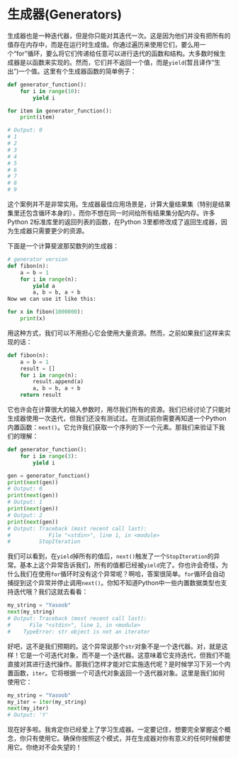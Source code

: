 # 生成器(Generators)

生成器也是一种迭代器，但是你只能对其迭代一次。这是因为他们并没有把所有的值存在内存中，而是在运行时生成值。你通过遍历来使用它们，要么用一个“for”循环，要么将它们传递给任意可以进行迭代的函数和结构。大多数时候生成器是以函数来实现的。然而，它们并不返回一个值，而是```yield```(暂且译作“生出”)一个值。这里有个生成器函数的简单例子：
```python
def generator_function():
    for i in range(10):
        yield i

for item in generator_function():
    print(item)

# Output: 0
# 1
# 2
# 3
# 4
# 5
# 6
# 7
# 8
# 9
```

这个案例并不是非常实用。生成器最佳应用场景是，计算大量结果集（特别是结果集里还包含循环本身的），而你不想在同一时间给所有结果集分配内存。许多Python 2标准库里的返回列表的函数，在Python 3里都修改成了返回生成器，因为生成器只需要更少的资源。  
 
下面是一个计算斐波那契数列的生成器：

```python
# generator version
def fibon(n):
    a = b = 1
    for i in range(n):
        yield a
        a, b = b, a + b
Now we can use it like this:

for x in fibon(1000000):
    print(x)
```

用这种方式，我们可以不用担心它会使用大量资源。然而，之前如果我们这样来实现的话：

```python
def fibon(n):
    a = b = 1
    result = []
    for i in range(n):
        result.append(a)
        a, b = b, a + b
    return result
```

它也许会在计算很大的输入参数时，用尽我们所有的资源。我们已经讨论了只能对生成器使用一次迭代，但我们还没有测试过。在测试前你需要再知道一个Python内置函数：```next()```。它允许我们获取一个序列的下一个元素。那我们来验证下我们的理解：

```python
def generator_function():
    for i in range(3):
        yield i

gen = generator_function()
print(next(gen))
# Output: 0
print(next(gen))
# Output: 1
print(next(gen))
# Output: 2
print(next(gen))
# Output: Traceback (most recent call last):
#            File "<stdin>", line 1, in <module>
#         StopIteration
```

我们可以看到，在```yield```掉所有的值后，```next()```触发了一个```StopIteration```的异常。基本上这个异常告诉我们，所有的值都已经被```yield```完了。你也许会奇怪，为什么我们在使用```for```循环时没有这个异常呢？啊哈，答案很简单。```for```循环会自动捕捉到这个异常并停止调用```next()```。你知不知道Python中一些内置数据类型也支持迭代哦？我们这就去看看：

```python
my_string = "Yasoob"
next(my_string)
# Output: Traceback (most recent call last):
#      File "<stdin>", line 1, in <module>
#    TypeError: str object is not an iterator
```

好吧，这不是我们预期的。这个异常说那个```str```对象不是一个迭代器。对，就是这样！它是一个可迭代对象，而不是一个迭代器。这意味着它支持迭代，但我们不能直接对其进行迭代操作。那我们怎样才能对它实施迭代呢？是时候学习下另一个内置函数，```iter```。它将根据一个可迭代对象返回一个迭代器对象。这里是我们如何使用它：
```python
my_string = "Yasoob"
my_iter = iter(my_string)
next(my_iter)
# Output: 'Y'
```
现在好多啦。我肯定你已经爱上了学习生成器。一定要记住，想要完全掌握这个概念，你只有使用它。确保你按照这个模式，并在生成器对你有意义的任何时候都使用它。你绝对不会失望的！
